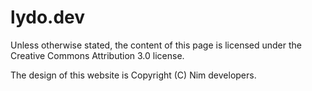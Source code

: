 # lydo.dev

Unless otherwise stated, the content of this page is licensed under the Creative Commons Attribution 3.0 license.

The design of this website is Copyright (C) Nim developers.
